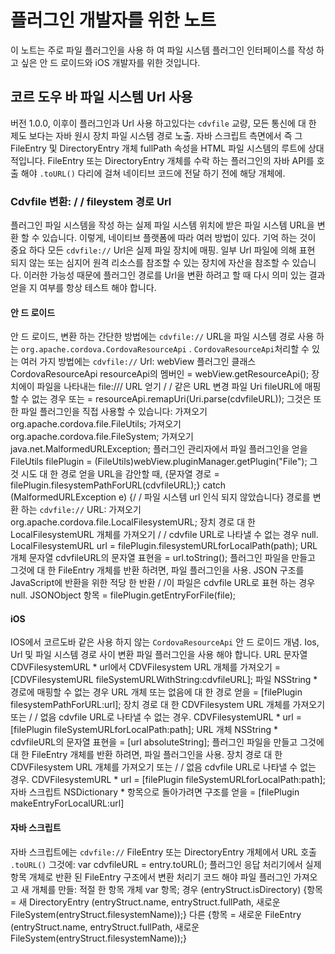 <!---
    Licensed to the Apache Software Foundation (ASF) under one
    or more contributor license agreements.  See the NOTICE file
    distributed with this work for additional information
    regarding copyright ownership.  The ASF licenses this file
    to you under the Apache License, Version 2.0 (the
    "License"); you may not use this file except in compliance
    with the License.  You may obtain a copy of the License at
      http://www.apache.org/licenses/LICENSE-2.0
    Unless required by applicable law or agreed to in writing,
    software distributed under the License is distributed on an
    "AS IS" BASIS, WITHOUT WARRANTIES OR CONDITIONS OF ANY
    KIND, either express or implied.  See the License for the
    specific language governing permissions and limitations
    under the License.
-->
# 플러그인 개발자를 위한 노트
이 노트는 주로 파일 플러그인을 사용 하 여 파일 시스템 플러그인 인터페이스를 작성 하 고 싶은 안 드 로이드와 iOS 개발자를 위한 것입니다.
## 코르 도우 바 파일 시스템 Url 사용
버전 1.0.0, 이후이 플러그인과 Url 사용 하고있다는 `cdvfile` 교량, 모든 통신에 대 한 제도 보다는 자바 원시 장치 파일 시스템 경로 노출.
자바 스크립트 측면에서 즉 그 FileEntry 및 DirectoryEntry 개체 fullPath 속성을 HTML 파일 시스템의 루트에 상대적입니다. FileEntry 또는 DirectoryEntry 개체를 수락 하는 플러그인의 자바 API를 호출 해야 `.toURL()` 다리에 걸쳐 네이티브 코드에 전달 하기 전에 해당 개체에.
### Cdvfile 변환: / / fileystem 경로 Url
플러그인 파일 시스템을 작성 하는 실제 파일 시스템 위치에 받은 파일 시스템 URL을 변환 할 수 있습니다. 이렇게, 네이티브 플랫폼에 따라 여러 방법이 있다.
기억 하는 것이 중요 하다 모든 `cdvfile://` Url은 실제 파일 장치에 매핑. 일부 Url 파일에 의해 표현 되지 않는 또는 심지어 원격 리소스를 참조할 수 있는 장치에 자산을 참조할 수 있습니다. 이러한 가능성 때문에 플러그인 경로를 Url을 변환 하려고 할 때 다시 의미 있는 결과 얻을 지 여부를 항상 테스트 해야 합니다.
#### 안 드 로이드
안 드 로이드, 변환 하는 간단한 방법에는 `cdvfile://` URL을 파일 시스템 경로 사용 하는 `org.apache.cordova.CordovaResourceApi` . `CordovaResourceApi`처리할 수 있는 여러 가지 방법에는 `cdvfile://` Url:
    webView 플러그인 클래스 CordovaResourceApi resourceApi의 멤버인 = webView.getResourceApi();
    장치에이 파일을 나타내는 file:/// URL 얻기 / / 같은 URL 변경 파일 Uri fileURL에 매핑할 수 없는 경우 또는 = resourceApi.remapUri(Uri.parse(cdvfileURL));
그것은 또한 파일 플러그인을 직접 사용할 수 있습니다:
    가져오기 org.apache.cordova.file.FileUtils;
    가져오기 org.apache.cordova.file.FileSystem;
    가져오기 java.net.MalformedURLException;
    플러그인 관리자에서 파일 플러그인을 얻을 FileUtils filePlugin = (FileUtils)webView.pluginManager.getPlugin("File");
    그것 시도 대 한 경로 얻을 URL을 감안할 때, {문자열 경로 = filePlugin.filesystemPathForURL(cdvfileURL);} catch (MalformedURLException e) {/ / 파일 시스템 url 인식 되지 않았습니다}
경로를 변환 하는 `cdvfile://` URL:
    가져오기 org.apache.cordova.file.LocalFilesystemURL;
    장치 경로 대 한 LocalFilesystemURL 개체를 가져오기 / / cdvfile URL로 나타낼 수 없는 경우 null.
    LocalFilesystemURL url = filePlugin.filesystemURLforLocalPath(path);
    URL 개체 문자열 cdvfileURL의 문자열 표현을 = url.toString();
플러그인 파일을 만들고 그것에 대 한 FileEntry 개체를 반환 하려면, 파일 플러그인을 사용.
    JSON 구조를 JavaScript에 반환을 위한 적당 한 반환 / /이 파일은 cdvfile URL로 표현 하는 경우 null.
    JSONObject 항목 = filePlugin.getEntryForFile(file);
#### iOS
IOS에서 코르도바 같은 사용 하지 않는 `CordovaResourceApi` 안 드 로이드 개념. Ios, Url 및 파일 시스템 경로 사이 변환 파일 플러그인을 사용 해야 합니다.
    URL 문자열 CDVFilesystemURL * url에서 CDVFilesystem URL 개체를 가져오기 = [CDVFilesystemURL fileSystemURLWithString:cdvfileURL];
    파일 NSString * 경로에 매핑할 수 없는 경우 URL 개체 또는 없음에 대 한 경로 얻을 = [filePlugin filesystemPathForURL:url];
    장치 경로 대 한 CDVFilesystem URL 개체를 가져오기 또는 / / 없음 cdvfile URL로 나타낼 수 없는 경우.
    CDVFilesystemURL * url = [filePlugin fileSystemURLforLocalPath:path];
    URL 개체 NSString * cdvfileURL의 문자열 표현을 = [url absoluteString];
플러그인 파일을 만들고 그것에 대 한 FileEntry 개체를 반환 하려면, 파일 플러그인을 사용.
    장치 경로 대 한 CDVFilesystem URL 개체를 가져오기 또는 / / 없음 cdvfile URL로 나타낼 수 없는 경우.
    CDVFilesystemURL * url = [filePlugin fileSystemURLforLocalPath:path];
    자바 스크립트 NSDictionary * 항목으로 돌아가려면 구조를 얻을 = [filePlugin makeEntryForLocalURL:url]
#### 자바 스크립트
자바 스크립트에는 `cdvfile://` FileEntry 또는 DirectoryEntry 개체에서 URL 호출 `.toURL()` 그것에:
    var cdvfileURL = entry.toURL();
플러그인 응답 처리기에서 실제 항목 개체로 반환 된 FileEntry 구조에서 변환 처리기 코드 해야 파일 플러그인 가져오고 새 개체를 만들:
    적절 한 항목 개체 var 항목;
    경우 (entryStruct.isDirectory) {항목 = 새 DirectoryEntry (entryStruct.name, entryStruct.fullPath, 새로운 FileSystem(entryStruct.filesystemName));} 다른 {항목 = 새로운 FileEntry (entryStruct.name, entryStruct.fullPath, 새로운 FileSystem(entryStruct.filesystemName));}